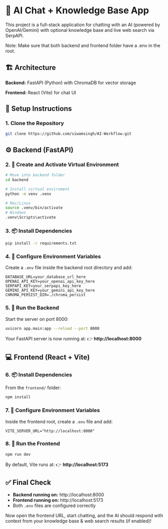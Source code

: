 # 🧠 **AI Chat + Knowledge Base App**

This project is a full-stack application for chatting with an AI (powered by OpenAI/Gemini) with optional knowledge base and live web search via SerpAPI.

Note: Make sure that both backend and frontend folder have a .env in the root.

## 🏗️ **Architecture**

**Backend:** FastAPI (Python) with ChromaDB for vector storage

**Frontend:** React (Vite) for chat UI

## 🚀 **Setup Instructions**

### 1. **Clone the Repository**

```bash
git clone https://github.com/siwamsingh/AI-Workflow.git
```

## ⚙️ **Backend (FastAPI)**

### 2. 🐍 **Create and Activate Virtual Environment**

```bash
# Move into backend folder
cd backend

# Install virtual enviroment
python -m venv .venv

# Mac/Linux
source .venv/bin/activate
# Windows
.venv\Scripts\activate
```

### 3. 📦 **Install Dependencies**

```bash
pip install -r requirements.txt
```

### 4. 🔑 **Configure Environment Variables**

Create a `.env` file inside the backend root directory and add:

```text
DATABASE_URL=your_database_url_here
OPENAI_API_KEY=your_openai_api_key_here
SERPAPI_KEY=your_serpapi_key_here
GEMINI_API_KEY=your_gemini_api_key_here
CHROMA_PERSIST_DIR=./chroma_persist
```

### 5. 🚦 **Run the Backend**

Start the server on port 8000:

```bash
uvicorn app.main:app --reload --port 8000
```

Your FastAPI server is now running at:
👉 **http://localhost:8000**

## 💻 **Frontend (React + Vite)**

### 6. 📦 **Install Dependencies**

From the `frontend/` folder:

```bash
npm install
```

### 7. 🔑 **Configure Environment Variables**

Inside the frontend root, create a `.env` file and add:

```text
VITE_SERVER_URL="http://localhost:8000"
```

### 8. 🚦 **Run the Frontend**

```bash
npm run dev
```

By default, Vite runs at:
👉 **http://localhost:5173**

## ✅ **Final Check**

- **Backend running on:** http://localhost:8000
- **Frontend running on:** http://localhost:5173
- Both `.env` files are configured correctly

Now open the frontend URL, start chatting, and the AI should respond with context from your knowledge base & web search results (if enabled)! 